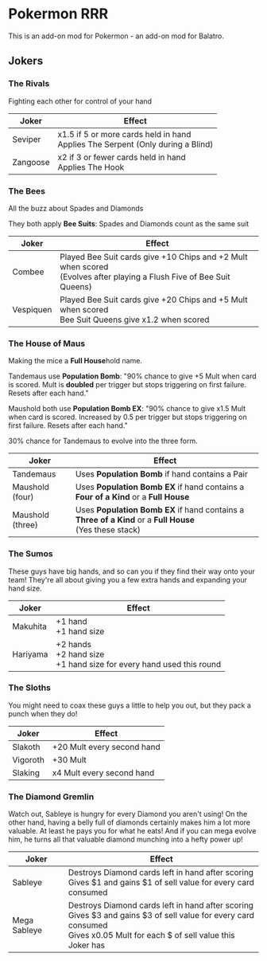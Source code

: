 # Pokermon RRR
This is an add-on mod for Pokermon - an add-on mod for Balatro.

## Jokers

### The Rivals

Fighting each other for control of your hand

| Joker | Effect |
| ------ | ------ |
| Seviper | x1.5 if 5 or more cards held in hand<br/>Applies The Serpent (Only during a Blind) |
| Zangoose | x2 if 3 or fewer cards held in hand<br/>Applies The Hook |

### The Bees

All the buzz about Spades and Diamonds

They both apply
**Bee Suits**: Spades and Diamonds count as the same suit

| Joker | Effect |
| ------ | ------ |
| Combee | Played Bee Suit cards give +10 Chips and +2 Mult when scored<br/>(Evolves after playing a Flush Five of Bee Suit Queens) |
| Vespiquen | Played Bee Suit cards give +20 Chips and +5 Mult when scored<br/>Bee Suit Queens give x1.2 when scored |


### The House of Maus

Making the mice a **Full House**hold name. 

Tandemaus use **Population Bomb**: "90% chance to give +5 Mult when card is scored. Mult is **doubled** per trigger but stops triggering on first failure. Resets after each hand."

Maushold both use **Population Bomb EX**: "90% chance to give x1.5 Mult when card is scored. Increased by 0.5 per trigger but stops triggering on first failure. Resets after each hand."

30% chance for Tandemaus to evolve into the three form.

| Joker | Effect |
| ------ | ------ |
| Tandemaus | Uses **Population Bomb** if hand contains a Pair |
| Maushold (four) | Uses **Population Bomb EX** if hand contains a **Four of a Kind** or a **Full House** |
| Maushold (three) | Uses **Population Bomb EX** if hand contains a **Three of a Kind** or a **Full House** <br/>(Yes these stack) |

### The Sumos

These guys have big hands, and so can you if they find their way onto your team! They're all about giving you a few extra hands and expanding your hand size.

| Joker | Effect |
| ------ | ------ |
| Makuhita | +1 hand <br/>+1 hand size |
| Hariyama | +2 hands <br/>+2 hand size<br/>+1 hand size for every hand used this round |

### The Sloths

You might need to coax these guys a little to help you out, but they pack a punch when they do!

| Joker | Effect |
| ------ | ------ |
| Slakoth | +20 Mult every second hand |
| Vigoroth | +30 Mult|
| Slaking | x4 Mult every second hand |

### The Diamond Gremlin

Watch out, Sableye is hungry for every Diamond you aren't using! On the other hand, having a belly full of diamonds certainly makes him a lot more valuable. At least he pays you for what he eats!
And if you can mega evolve him, he turns all that valuable diamond munching into a hefty power up!

| Joker | Effect |
| ------ | ------ |
| Sableye | Destroys Diamond cards left in hand after scoring <br/>Gives $1 and gains $1 of sell value for every card consumed |
| Mega Sableye | Destroys Diamond cards left in hand after scoring <br/> Gives \$3 and gains \$3 of sell value for every card consumed <br/> Gives x0.05 Mult for each \$ of sell value this Joker has |